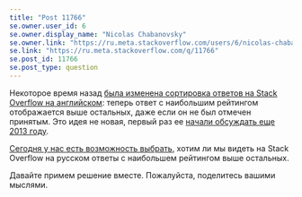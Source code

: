 ```yaml
---
title: "Post 11766"
se.owner.user_id: 6
se.owner.display_name: "Nicolas Chabanovsky"
se.owner.link: "https://ru.meta.stackoverflow.com/users/6/nicolas-chabanovsky"
se.link: "https://ru.meta.stackoverflow.com/q/11766"
se.post_id: 11766
se.post_type: question
---
```

<p>Некоторое время назад <a href="https://meta.stackoverflow.com/questions/411352/">была изменена сортировка ответов на Stack Overflow на английском</a>: теперь ответ с наибольшим рейтингом отображается выше остальных, даже если он не был отмечен принятым. Это идея не новая, первый раз ее <a href="https://meta.stackoverflow.com/questions/326095/please-unpin-the-accepted-answer-from-the-top">начали обсуждать еще 2013 году</a>.</p>
<p><a href="https://meta.stackexchange.com/q/369568/274323">Сегодня у нас есть возможность выбрать</a>, хотим ли мы видеть на Stack Overflow на русском ответы с наибольшем рейтингом выше остальных.</p>
<p>Давайте примем решение вместе. Пожалуйста, поделитесь вашими мыслями.</p>
